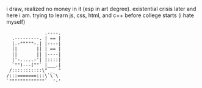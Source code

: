 


i draw, realized no money in it (esp in art degree). existential crisis later and here i am. 
trying to learn js, css, html, and c++ before college starts (i hate myself)

                  .----.
      .---------. | == |
      |.-"""""-.| |----|
      ||       || | == |
      ||       || |----|
      |'-.....-'| |::::|
      `"")---(""` |___.|
     /:::::::::::\" _  "
    /:::=======:::\`\`\
    `"""""""""""""`  '-'
